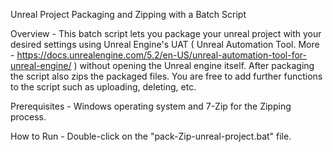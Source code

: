 Unreal Project Packaging and Zipping with a Batch Script

Overview - This batch script lets you package your unreal project with your desired settings using Unreal Engine's UAT ( Unreal Automation Tool. More - https://docs.unrealengine.com/5.2/en-US/unreal-automation-tool-for-unreal-engine/ ) without opening the Unreal engine itself. After packaging the script also zips the packaged files. You are free to add further functions to the script such as uploading, deleting, etc.

Prerequisites - Windows operating system and 7-Zip for the Zipping process.

How to Run - Double-click on the "pack-Zip-unreal-project.bat" file.
